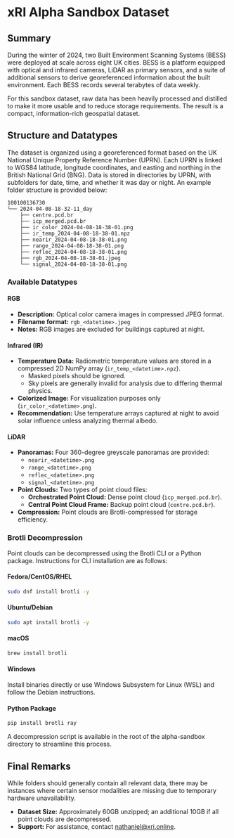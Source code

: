 
# xRI Alpha Sandbox Dataset


## Summary
During the winter of 2024, two Built Environment Scanning Systems (BESS) were deployed at scale across eight UK cities. BESS is a platform equipped with optical and infrared cameras, LiDAR as primary sensors, and a suite of additional sensors to derive georeferenced information about the built environment. Each BESS records several terabytes of data weekly.

For this sandbox dataset, raw data has been heavily processed and distilled to make it more usable and to reduce storage requirements. The result is a compact, information-rich geospatial dataset.

## Structure and Datatypes
The dataset is organized using a georeferenced format based on the UK National Unique Property Reference Number (UPRN). Each UPRN is linked to WGS84 latitude, longitude coordinates, and easting and northing in the British National Grid (BNG). Data is stored in directories by UPRN, with subfolders for date, time, and whether it was day or night. An example folder structure is provided below:

```
100100136730
└── 2024-04-08-18-32-11_day
    ├── centre.pcd.br
    ├── icp_merged.pcd.br
    ├── ir_color_2024-04-08-18-38-01.png
    ├── ir_temp_2024-04-08-18-38-01.npz
    ├── nearir_2024-04-08-18-38-01.png
    ├── range_2024-04-08-18-38-01.png
    ├── reflec_2024-04-08-18-38-01.png
    ├── rgb_2024-04-08-18-38-01.jpeg
    └── signal_2024-04-08-18-38-01.png
```

### Available Datatypes

#### RGB
- **Description:** Optical color camera images in compressed JPEG format.
- **Filename format:** `rgb_<datetime>.jpeg`
- **Notes:** RGB images are excluded for buildings captured at night.

#### Infrared (IR)
- **Temperature Data:** Radiometric temperature values are stored in a compressed 2D NumPy array (`ir_temp_<datetime>.npz`).
  - Masked pixels should be ignored.
  - Sky pixels are generally invalid for analysis due to differing thermal physics.
- **Colorized Image:** For visualization purposes only (`ir_color_<datetime>.png`).
- **Recommendation:** Use temperature arrays captured at night to avoid solar influence unless analyzing thermal albedo.

#### LiDAR
- **Panoramas:** Four 360-degree greyscale panoramas are provided:
  - `nearir_<datetime>.png`
  - `range_<datetime>.png`
  - `reflec_<datetime>.png`
  - `signal_<datetime>.png`
- **Point Clouds:** Two types of point cloud files:
  - **Orchestrated Point Cloud:** Dense point cloud (`icp_merged.pcd.br`).
  - **Central Point Cloud Frame:** Backup point cloud (`centre.pcd.br`).
- **Compression:** Point clouds are Brotli-compressed for storage efficiency.

### Brotli Decompression
Point clouds can be decompressed using the Brotli CLI or a Python package. Instructions for CLI installation are as follows:

#### Fedora/CentOS/RHEL
```bash
sudo dnf install brotli -y
```

#### Ubuntu/Debian
```bash
sudo apt install brotli -y
```

#### macOS
```bash
brew install brotli
```

#### Windows
Install binaries directly or use Windows Subsystem for Linux (WSL) and follow the Debian instructions.

#### Python Package
```bash
pip install brotli ray
```

A decompression script is available in the root of the alpha-sandbox directory to streamline this process.

## Final Remarks
While folders should generally contain all relevant data, there may be instances where certain sensor modalities are missing due to temporary hardware unavailability.

- **Dataset Size:** Approximately 60GB unzipped; an additional 10GB if all point clouds are decompressed.
- **Support:** For assistance, contact [nathaniel@xri.online](mailto:nathaniel@xri.online).
